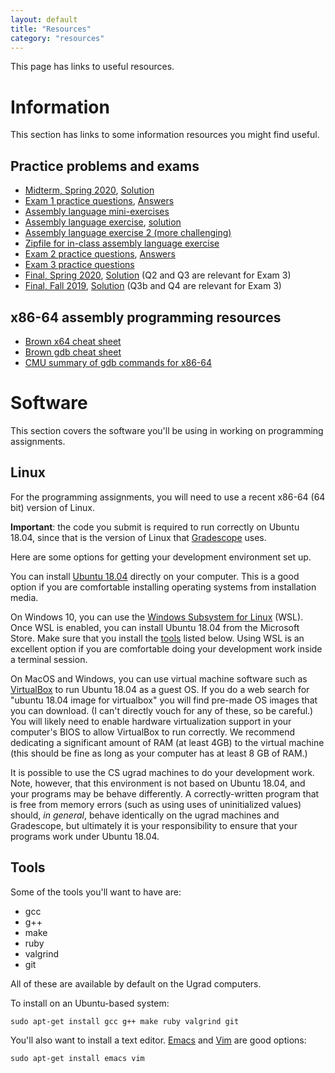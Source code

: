 ```yaml
---
layout: default
title: "Resources"
category: "resources"
---
```


This page has links to useful resources.

# Information

This section has links to some information resources you might find useful.

## Practice problems and exams

* [Midterm, Spring 2020](resources/midterm-spring2020.pdf), [Solution](resources/midterm-spring2020-soln.pdf)
* [Exam 1 practice questions](resources/exam1review.html), [Answers](resources/exam1review-solutions.html)
* [Assembly language mini-exercises](resources/assemblyMini.html)
* [Assembly language exercise](resources/assembly.html), [solution](resources/asmExerciseSoln.zip)
* [Assembly language exercise 2 (more challenging)](resources/assembly2.html)
* [Zipfile for in-class assembly language exercise](resources/assembly_exercise.zip)
* [Exam 2 practice questions](resources/exam2review.html), [Answers](resources/exam2review-solutions.html)
* [Exam 3 practice questions](resources/exam3review.html)
* [Final, Spring 2020](resources/final-spring2020.pdf), [Solution](resources/final-spring2020-soln.pdf) (Q2 and Q3 are relevant for Exam 3)
* [Final, Fall 2019](resources/final-fall2019.pdf), [Solution](resources/final-fall2019-soln.pdf) (Q3b and Q4 are relevant for Exam 3)

<!--
* [Final, Spring 2020](resources/final-spring2020.pdf), [Solution](resources/final-spring2020-soln.pdf)
* [Final, Fall 2019](resources/final-fall2019.pdf), [Solution](resources/final-fall2019-soln.pdf)
* [Exam 2 practice questions](resources/exam2review.html), [Answers](resources/exam2review-solutions.html)
* [Exam 3 practice questions](resources/exam3review.html), [Answers](resources/exam3review-solutions.html)
* [Exam 4 practice questions](resources/exam4review.html), [Answers](resources/exam4review-solutions.html)
-->

## x86-64 assembly programming resources

* [Brown x64 cheat sheet](https://cs.brown.edu/courses/cs033/docs/guides/x64_cheatsheet.pdf)
* [Brown gdb cheat sheet](https://cs.brown.edu/courses/cs033/docs/guides/gdb.pdf)
* [CMU summary of gdb commands for x86-64](http://csapp.cs.cmu.edu/3e/docs/gdbnotes-x86-64.pdf)

# Software

This section covers the software you'll be using in working on programming assignments.

## Linux

For the programming assignments, you will need to use a recent x86-64 (64 bit) version of Linux.

**Important**: the code you submit is required to run correctly on Ubuntu 18.04, since
that is the version of Linux that [Gradescope](https://www.gradescope.com/) uses.

Here are some options for getting your development environment set up.

You can install [Ubuntu 18.04](https://releases.ubuntu.com/18.04.5/) directly on your
computer.  This is a good option if you are comfortable installing operating systems
from installation media.

On Windows 10, you can use the [Windows Subsystem for Linux](https://docs.microsoft.com/en-us/windows/wsl/install-win10)
(WSL).  Once WSL is enabled, you can install Ubuntu 18.04 from the Microsoft Store.  Make sure that
you install the [tools](#tools) listed below.  Using WSL is an excellent option if you are
comfortable doing your development work inside a terminal session.

On MacOS and Windows, you can use virtual machine software such as [VirtualBox](https://www.virtualbox.org/)
to run Ubuntu 18.04 as a guest OS.  If you do a web search for "ubuntu 18.04 image for virtualbox"
you will find pre-made OS images that you can download.  (I can't directly vouch for any of these,
so be careful.)  You will likely need to enable hardware virtualization support in your computer's
BIOS to allow VirtualBox to run correctly.  We recommend dedicating a significant amount of RAM
(at least 4GB) to the virtual machine (this should be fine as long as your computer has at least
8 GB of RAM.)

It is possible to use the CS ugrad machines to do your development work.  Note, however,
that this environment is not based on Ubuntu 18.04, and your programs may be behave
differently.  A correctly-written program that is free from memory errors (such
as using uses of uninitialized values) should, *in general*, behave identically on the
ugrad machines and Gradescope, but ultimately it is your responsibility to ensure that your
programs work under Ubuntu 18.04.

## Tools

Some of the tools you'll want to have are:

* gcc
* g++
* make
* ruby
* valgrind
* git

All of these are available by default on the Ugrad computers.

To install on an Ubuntu-based system:

```
sudo apt-get install gcc g++ make ruby valgrind git
```

You'll also want to install a text editor.  [Emacs](https://www.gnu.org/software/emacs/) and [Vim](https://www.vim.org/) are good options:

```
sudo apt-get install emacs vim
```

<!--
To install on a Fedora system:

> <code class="cmd">sudo yum install gcc g++ make ruby valgrind git</code>
-->
